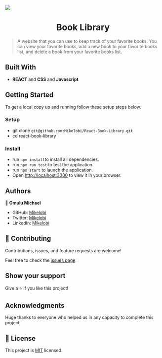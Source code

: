 ![](https://img.shields.io/badge/Microverse-blueviolet)

<h1 align="center"> Book Library</h1>

> A website that you can use to keep track of your favorite books.
> You can view your favorite books, add a new book to your favorite books list, and delete a book from your favorite books list.

## Built With

- **REACT** and **CSS** and **Javascript**

## Getting Started

To get a local copy up and running follow these setup steps below.

### Setup

- git clone `git@github.com:Mikelobi/React-Book-Library.git`
- cd react-book-library

### Install

- run `npm install`to install all dependencies.
- run `npm run test` to test the application.
- run `npm start` to launch the application.
- Open [http://localhost:3000](http://localhost:3000) to view it in your browser.

## Authors

👤 **Omulu Michael**

- GitHub: [Mikelobi](https://github.com/Mikelobi)
- Twitter: [Mikelobi](https://twitter.com/@omulum)
- LinkedIn: [Mikelobi](https://linkedin.com/in/ugochukwu-omulu-b9697663)

## 🤝 Contributing

Contributions, issues, and feature requests are welcome!

Feel free to check the [issues page](https://github.com/Mikelobi/React-Book-Library/issues).

## Show your support

Give a ⭐️ if you like this project!

## Acknowledgments

Huge thanks to everyone who helped us in any capacity to complete this project

## 📝 License

This project is [MIT](https://opensource.org/licenses/MIT) licensed.
